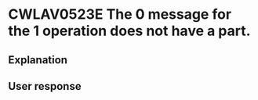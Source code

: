 # CWLAV0523E The 0 message for the 1 operation does not have a part.

## Explanation

## User response
